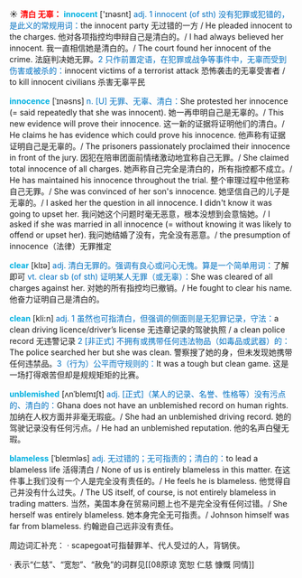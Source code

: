 ☀ <font color="red">**清白 无辜：**</font>
<font color="sky blue">**innocent**</font> ['ɪnəsnt] 
<font color="#0070c0">adj. 1 innocent (of sth) 没有犯罪或犯错的，是此义的常规用词：</font>the innocent party 无过错的一方 / He pleaded innocent to the charges. 他对各项指控均申辩自己是清白的。/ I had always believed her innocent. 我一直相信她是清白的。/ The court found her innocent of the crime. 法庭判决她无罪。<font color="#0070c0">2 只作前置定语，在犯罪或战争等事件中，无辜而受到伤害或被杀的：</font>innocent victims of a terrorist attack 恐怖袭击的无辜受害者 / to kill innocent civilians 杀害无辜平民
           
<font color="sky blue">**innocence**</font> [ˈɪnəsns]
<font color="#0070c0">n. [U] 无罪、无辜、清白：</font>She protested her innocence (= said repeatedly that she was innocent). 她一再申明自己是无辜的。/ This new evidence will prove their innocence. 这一新的证据将证明他们的清白。/ He claims he has evidence which could prove his innocence. 他声称有证据证明自己是无辜的。/ The prisoners passionately proclaimed their innocence in front of the jury. 因犯在陪审团面前情绪激动地宜称自己无罪。/ She claimed total innocence of all charges. 她声称自己完全是清白的，所有指控都不成立。/ He has maintained his innocence throughout the trial. 整个审理过程中他坚称自己无罪。/ She was convinced of her son's innocence. 她坚信自己的儿子是无辜的。/ I asked her the question in all innocence. I didn't know it was going to upset her. 我问她这个问题时毫无恶意，根本没想到会意恼她。/ I asked if she was married in all innocence (= without knowing it was likely to offend or upset her). 我问她结婚了没有，完全没有恶意。/ the presumption of innocence（法律）无罪推定

<font color="sky blue">**clear**</font> [klɪə] 
<font color="#0070c0">adj. 清白无罪的。强调有良心或问心无愧。算是一个简单用词：</font>了解即可 <font color="#0070c0">vt. clear sb (of sth) 证明某人无罪（或无辜）：</font>She was cleared of all charges against her. 对她的所有指控均已撤销。/ He fought to clear his name. 他奋力证明自己是清白的。

<font color="sky blue">**clean**</font> [kli:n] 
<font color="#0070c0">adj. 1 虽然也可指清白，但强调的侧面则是无犯罪记录，守法：</font>a clean driving licence/driver’s license 无违章记录的驾驶执照 / a clean police record 无违警记录 <font color="#0070c0">2 [非正式] 不拥有或携带任何违法物品（如毒品或武器）的：</font>The police searched her but she was clean. 警察搜了她的身，但未发现她携带任何违禁品。<font color="#0070c0">3（行为）公平而守规则的：</font>It was a tough but clean game. 这是一场打得艰苦但却是规规矩矩的比赛。
           
<font color="sky blue">**unblemished**</font> [ʌnˈblemɪʃt]
<font color="#0070c0">adj. [正式]（某人的记录、名誉、性格等）没有污点的、清白的：</font>Ghana does not have an unblemished record on human rights. 加纳在人权方面并非毫无瑕疵。/ She had an unblemished driving record. 她的驾驶记录没有任何污点。/ He had an unblemished reputation. 他的名声白璧无瑕。
           
<font color="sky blue">**blameless**</font> [ˈbleɪmləs]
<font color="#0070c0">adj. 无过错的；无可指责的；清白的：</font>to lead a blameless life 活得清白 / None of us is entirely blameless in this matter. 在这件事上我们没有一个人是完全没有责任的。/ He feels he is blameless. 他觉得自己并没有什么过失。/ The US itself, of course, is not entirely blameless in trading matters. 当然，美国本身在贸易问题上也不是完全没有任何过错。/ She herself was entirely blameless. 她本身完全无可指责。/ Johnson himself was far from blameless. 约翰逊自己远非没有责任。

周边词汇补充：
· scapegoat可指替罪羊、代人受过的人，背锅侠。

· 表示“仁慈”、“宽恕”、“赦免”的词群见[[08原谅 宽恕 仁慈 慷慨 同情]]

